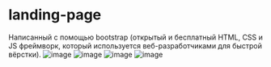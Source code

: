 # landing-page 
Написанный с помощью bootstrap (открытый и бесплатный HTML, CSS и JS фреймворк, который используется веб-разработчиками для быстрой вёрстки).
![image](https://user-images.githubusercontent.com/54992950/144476356-4d453e62-691e-4403-927d-f5a90c2f668b.png)
![image](https://user-images.githubusercontent.com/54992950/144476411-7ddc7ec2-ae5b-41ad-bbe0-a6afc9acce23.png)
![image](https://user-images.githubusercontent.com/54992950/144476438-6a4dd7d9-7b7f-4ee8-aab4-531a62f46977.png)
![image](https://user-images.githubusercontent.com/54992950/144476493-e7839202-81ce-4941-b713-728ef9da4d6c.png)
